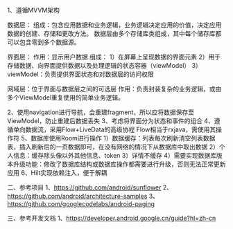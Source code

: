 1、遵循MVVM架构
   
   数据层：
     组成：包含应用数据和业务逻辑，业务逻辑决定应用的价值，决定应用数据的创建、存储和更改方法。
     数据层由多个存储库类组成，其中每个储存库都可以包含零到多个数据源。
   
   界面层：
     作用：显示用户数据
     组成：
       1）在屏幕上呈现数据的界面元素
       2）用于存储数据、向界面提供数据以及处理逻辑的状态容器（viewModel）
       3）viewModel：负责提供界面状态和对数据层的访问权限

   网域层：位于界面与数据层之间的可选层
     作用：负责封装复杂的业务逻辑，或由多个ViewModel重复使用的简单业务逻辑。

   
2、使用navigation进行导航，会重建fragment，所以应将数据保存至ViewModel，防止重建后数据丢失
3、考虑将界面分为状态和事件的组合
4、遵循单向数据流，采用Flow+LiveData的高级协程
   Flow相当于rxjava，需使用其操作符
5、数据库使用Room进行操作
   1）数据缓存：列表每次刷新清空列表数据表，插入刷新后的一页数据即可，在没有网络的情况下从数据库中取出数据
   2）个人信息：缓存除头像以外其他信息、token
   3）详情不缓存
   4）需要实现数据库版本升级功能：修改了数据库结构或数据库操作都需要进行升级，否则无法正常更新应用
6、Hilt实现依赖注入，便于解耦

二、参考项目
1、https://github.com/android/sunflower
2、https://github.com/android/architecture-samples
3、https://github.com/googlecodelabs/android-paging

三、参考开发文档
1、https://developer.android.google.cn/guide?hl=zh-cn

